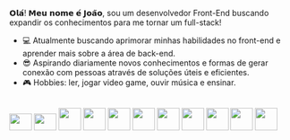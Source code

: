 𝗢𝗹𝗮́! 𝗠𝗲𝘂 𝗻𝗼𝗺𝗲 𝗲́ 𝗝𝗼𝗮̃𝗼, sou um desenvolvedor Front-End buscando expandir os conhecimentos para me tornar um full-stack!


- 💻 Atualmente buscando aprimorar minhas habilidades no front-end e aprender mais sobre a área de back-end.
- 😎 Aspirando diariamente novos conhecimentos e formas de gerar conexão com pessoas através de soluções úteis e eficientes.
- 🎮 Hobbies: ler, jogar video game, ouvir música e ensinar.


<!-- <div>
  <img height = "180em" src = "https://github-readme-stats.vercel.app/api?username=Joao-Victor-Queiroz&show_icons=true&theme=tokyonight)"
 </div> -->
<div style = "display: inline_block"><br>   
       <img height="30" width="40" src="https://cdn.jsdelivr.net/gh/devicons/devicon/icons/html5/html5-original.svg" />
       <img height="30" width="40" src="https://cdn.jsdelivr.net/gh/devicons/devicon/icons/css3/css3-original.svg" />
       <img heigth="30" width="40" src="https://cdn.jsdelivr.net/gh/devicons/devicon@latest/icons/typescript/typescript-original.svg" />   
       <img heigth="30" width="40" src="https://cdn.jsdelivr.net/gh/devicons/devicon@latest/icons/javascript/javascript-original.svg" />
       <img heigth="30" width="40" src="https://cdn.jsdelivr.net/gh/devicons/devicon@latest/icons/nextjs/nextjs-plain.svg" />
       <img heigth="30" width="40" src="https://cdn.jsdelivr.net/gh/devicons/devicon@latest/icons/react/react-original.svg" />
       <img heigth="30" width="40" src="https://cdn.jsdelivr.net/gh/devicons/devicon@latest/icons/reactnative/reactnative-original-wordmark.svg" />
       <img heigth="30" width="40" src="https://cdn.jsdelivr.net/gh/devicons/devicon@latest/icons/axios/axios-plain-wordmark.svg" />
       <img heigth="30" width="40" src="https://cdn.jsdelivr.net/gh/devicons/devicon@latest/icons/nodejs/nodejs-original-wordmark.svg" />
       <img heigth="30" width="40" src="https://cdn.jsdelivr.net/gh/devicons/devicon@latest/icons/express/express-original-wordmark.svg" />
       <img heigth="30" width="40" src="https://cdn.jsdelivr.net/gh/devicons/devicon@latest/icons/mongodb/mongodb-plain-wordmark.svg" />
          
          
          
  </div>
  
  

